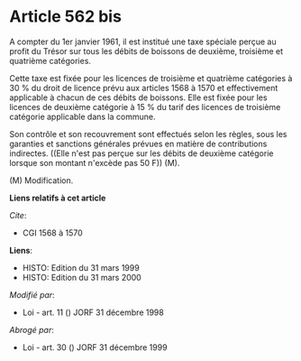 # Article 562 bis

A compter du 1er janvier 1961, il est institué une taxe spéciale perçue au profit du Trésor sur tous les débits de boissons
de deuxième, troisième et quatrième catégories.

Cette taxe est fixée pour les licences de troisième et quatrième catégories à 30 % du droit de licence prévu aux articles
1568 à 1570 et effectivement applicable à chacun de ces débits de boissons. Elle est fixée pour les licences de deuxième
catégorie à 15 % du tarif des licences de troisième catégorie applicable dans la commune.

Son contrôle et son recouvrement sont effectués selon les règles, sous les garanties et sanctions générales prévues en
matière de contributions indirectes. ((Elle n'est pas perçue sur les débits de deuxième catégorie lorsque son montant
n'excède pas 50 F)) (M).

(M) Modification.

**Liens relatifs à cet article**

_Cite_:

  - CGI 1568 à 1570

**Liens**:

  - HISTO: Edition du 31 mars 1999
  - HISTO: Edition du 31 mars 2000

_Modifié par_:

  - Loi - art. 11 () JORF 31 décembre 1998

_Abrogé par_:

  - Loi - art. 30 () JORF 31 décembre 1999
